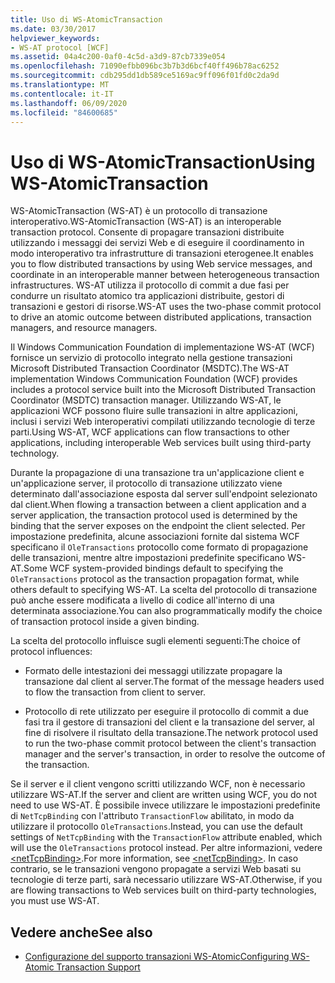 ```yaml
---
title: Uso di WS-AtomicTransaction
ms.date: 03/30/2017
helpviewer_keywords:
- WS-AT protocol [WCF]
ms.assetid: 04a4c200-0af0-4c5d-a3d9-87cb7339e054
ms.openlocfilehash: 71090efbb096bc3b7b3d6bcf40ff496b78ac6252
ms.sourcegitcommit: cdb295dd1db589ce5169ac9ff096f01fd0c2da9d
ms.translationtype: MT
ms.contentlocale: it-IT
ms.lasthandoff: 06/09/2020
ms.locfileid: "84600685"
---
```

# <a name="using-ws-atomictransaction"></a><span data-ttu-id="37f99-102">Uso di WS-AtomicTransaction</span><span class="sxs-lookup"><span data-stu-id="37f99-102">Using WS-AtomicTransaction</span></span>
<span data-ttu-id="37f99-103">WS-AtomicTransaction (WS-AT) è un protocollo di transazione interoperativo.</span><span class="sxs-lookup"><span data-stu-id="37f99-103">WS-AtomicTransaction (WS-AT) is an interoperable transaction protocol.</span></span> <span data-ttu-id="37f99-104">Consente di propagare transazioni distribuite utilizzando i messaggi dei servizi Web e di eseguire il coordinamento in modo interoperativo tra infrastrutture di transazioni eterogenee.</span><span class="sxs-lookup"><span data-stu-id="37f99-104">It enables you to flow distributed transactions by using Web service messages, and coordinate in an interoperable manner between heterogeneous transaction infrastructures.</span></span> <span data-ttu-id="37f99-105">WS-AT utilizza il protocollo di commit a due fasi per condurre un risultato atomico tra applicazioni distribuite, gestori di transazioni e gestori di risorse.</span><span class="sxs-lookup"><span data-stu-id="37f99-105">WS-AT uses the two-phase commit protocol to drive an atomic outcome between distributed applications, transaction managers, and resource managers.</span></span>  
  
 <span data-ttu-id="37f99-106">Il Windows Communication Foundation di implementazione WS-AT (WCF) fornisce un servizio di protocollo integrato nella gestione transazioni Microsoft Distributed Transaction Coordinator (MSDTC).</span><span class="sxs-lookup"><span data-stu-id="37f99-106">The WS-AT implementation Windows Communication Foundation (WCF) provides includes a protocol service built into the Microsoft Distributed Transaction Coordinator (MSDTC) transaction manager.</span></span> <span data-ttu-id="37f99-107">Utilizzando WS-AT, le applicazioni WCF possono fluire sulle transazioni in altre applicazioni, inclusi i servizi Web interoperativi compilati utilizzando tecnologie di terze parti.</span><span class="sxs-lookup"><span data-stu-id="37f99-107">Using WS-AT, WCF applications can flow transactions to other applications, including interoperable Web services built using third-party technology.</span></span>  
  
 <span data-ttu-id="37f99-108">Durante la propagazione di una transazione tra un'applicazione client e un'applicazione server, il protocollo di transazione utilizzato viene determinato dall'associazione esposta dal server sull'endpoint selezionato dal client.</span><span class="sxs-lookup"><span data-stu-id="37f99-108">When flowing a transaction between a client application and a server application, the transaction protocol used is determined by the binding that the server exposes on the endpoint the client selected.</span></span> <span data-ttu-id="37f99-109">Per impostazione predefinita, alcune associazioni fornite dal sistema WCF specificano il `OleTransactions` protocollo come formato di propagazione delle transazioni, mentre altre impostazioni predefinite specificano WS-AT.</span><span class="sxs-lookup"><span data-stu-id="37f99-109">Some WCF system-provided bindings default to specifying the `OleTransactions` protocol as the transaction propagation format, while others default to specifying WS-AT.</span></span> <span data-ttu-id="37f99-110">La scelta del protocollo di transazione può anche essere modificata a livello di codice all'interno di una determinata associazione.</span><span class="sxs-lookup"><span data-stu-id="37f99-110">You can also programmatically modify the choice of transaction protocol inside a given binding.</span></span>  
  
 <span data-ttu-id="37f99-111">La scelta del protocollo influisce sugli elementi seguenti:</span><span class="sxs-lookup"><span data-stu-id="37f99-111">The choice of protocol influences:</span></span>  
  
- <span data-ttu-id="37f99-112">Formato delle intestazioni dei messaggi utilizzate propagare la transazione dal client al server.</span><span class="sxs-lookup"><span data-stu-id="37f99-112">The format of the message headers used to flow the transaction from client to server.</span></span>  
  
- <span data-ttu-id="37f99-113">Protocollo di rete utilizzato per eseguire il protocollo di commit a due fasi tra il gestore di transazioni del client e la transazione del server, al fine di risolvere il risultato della transazione.</span><span class="sxs-lookup"><span data-stu-id="37f99-113">The network protocol used to run the two-phase commit protocol between the client's transaction manager and the server's transaction, in order to resolve the outcome of the transaction.</span></span>  
  
 <span data-ttu-id="37f99-114">Se il server e il client vengono scritti utilizzando WCF, non è necessario utilizzare WS-AT.</span><span class="sxs-lookup"><span data-stu-id="37f99-114">If the server and client are written using WCF, you do not need to use WS-AT.</span></span> <span data-ttu-id="37f99-115">È possibile invece utilizzare le impostazioni predefinite di `NetTcpBinding` con l'attributo `TransactionFlow` abilitato, in modo da utilizzare il protocollo `OleTransactions`.</span><span class="sxs-lookup"><span data-stu-id="37f99-115">Instead, you can use the default settings of `NetTcpBinding` with the `TransactionFlow` attribute enabled, which will use the `OleTransactions` protocol instead.</span></span> <span data-ttu-id="37f99-116">Per altre informazioni, vedere [\<netTcpBinding>](../../configure-apps/file-schema/wcf/nettcpbinding.md).</span><span class="sxs-lookup"><span data-stu-id="37f99-116">For more information, see [\<netTcpBinding>](../../configure-apps/file-schema/wcf/nettcpbinding.md).</span></span> <span data-ttu-id="37f99-117">In caso contrario, se le transazioni vengono propagate a servizi Web basati su tecnologie di terze parti, sarà necessario utilizzare WS-AT.</span><span class="sxs-lookup"><span data-stu-id="37f99-117">Otherwise, if you are flowing transactions to Web services built on third-party technologies, you must use WS-AT.</span></span>  
  
## <a name="see-also"></a><span data-ttu-id="37f99-118">Vedere anche</span><span class="sxs-lookup"><span data-stu-id="37f99-118">See also</span></span>

- [<span data-ttu-id="37f99-119">Configurazione del supporto transazioni WS-Atomic</span><span class="sxs-lookup"><span data-stu-id="37f99-119">Configuring WS-Atomic Transaction Support</span></span>](configuring-ws-atomic-transaction-support.md)
